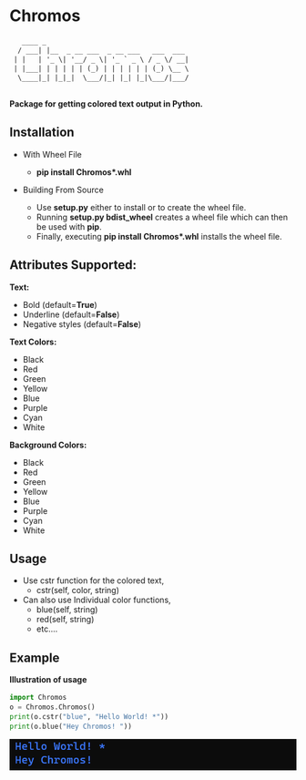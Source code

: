 # Chromos

```
   ____ _                                   
  / ___| |__  _ __ ___  _ __ ___   ___  ___ 
 | |   | '_ \| '__/ _ \| '_ ` _ \ / _ \/ __|
 | |___| | | | | | (_) | | | | | | (_) \__ \
  \____|_| |_|_|  \___/|_| |_| |_|\___/|___/
                                            
```

**Package for getting colored text output in Python.**

## Installation

 * With Wheel File
   * **pip install Chromos\*.whl**
 
 * Building From Source
   * Use **setup.py** either to install or to create the wheel file. 
   * Running **setup.py bdist_wheel** creates a wheel file which can then be used with **pip**.
   * Finally, executing **pip install Chromos\*.whl** installs the wheel file.


## Attributes Supported:

 **Text:**
   * Bold (default=**True**)
   * Underline (default=**False**)
   * Negative styles (default=**False**)

 **Text Colors:**
   * Black
   * Red
   * Green
   * Yellow
   * Blue
   * Purple
   * Cyan
   * White

 **Background Colors:**
   * Black
   * Red
   * Green
   * Yellow
   * Blue
   * Purple
   * Cyan
   * White

## Usage
* Use cstr function for the colored text,
  * cstr(self, color, string)
* Can also use Individual color functions,
  * blue(self, string)
  * red(self, string)
  * etc....

## Example

**Illustration of usage**

```python
import Chromos
o = Chromos.Chromos()
print(o.cstr("blue", "Hello World! *"))
print(o.blue("Hey Chromos! "))
```

![Alt text](Imgs/chromos_img.png)
